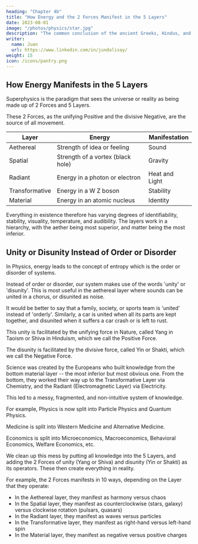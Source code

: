 ```yaml
---
heading: "Chapter 4b"
title: "How Energy and the 2 Forces Manifest in the 5 Layers"
date: 2023-08-01
image: "/photos/physics/star.jpg"
description: "The common conclusion of the ancient Greeks, Hindus, and Chinese"
writer:
  name: Juan
  url: https://www.linkedin.com/in/jundalisay/
weight: 15
icon: /icons/pantry.png
---
```



## How Energy Manifests in the 5 Layers

Superphysics is the paradigm that sees the universe or reality as being made up of 2 Forces and 5 Layers. 

These 2 Forces, as the unifying Positive and the divisive Negative, are the source of all movement. 

Layer | Energy | Manifestation
--- | --- | ---
Aethereal | Strength of idea or feeling | Sound
Spatial | Strength of a vortex (black hole) | Gravity
Radiant | Energy in a photon or electron | Heat and Light
Transformative | Energy in a W Z boson | Stability
Material | Energy in an atomic nucleus | Identity


<!-- The ancient Hindus asserted that reality was made up of 5 Elements or Layers: Akasha, Vayu, Tejas, Jala, Bhumi.

Modern Physics calls these 5 Layers nowadays as: Aether, Spacetime, Electromagnetism, Weak Force, Strong Force respectively. 

We rename this as the Aethereal, Spatial, Radiant, Tranformative, and Material Layers in order to emphasize their qualities and make them intuitive and easy to understand.  -->


<!-- Energy manifests differently in each layer:
- In the Aethereal layer, it manifests as sound
- In the Spatial layer, it manifests as heat
- In the Radiant layer, it manifests as light
- In the Transformative layer, it manifests as stability 
- In the Material layer, it manifests as identity -->

Everything in existence therefore has varying degrees of identifiability, stability, visuality, temperature, and audibility. The layers work in a hierarchy, with the aether being most superior, and matter being the most inferior. 


## Unity or Disunity Instead of Order or Disorder

In Physics, energy leads to the concept of entropy which is the order or disorder of systems. 

Instead of order or disorder, our system makes use of the words 'unity' or 'disunity'. This is most useful in the aethereal layer where sounds can be united in a chorus, or disunited as noise. 

It would be better to say that a family, society, or sports team is 'united' instead of 'orderly'. Similarly, a car is united when all its parts are kept together, and disunited when it suffers a car crash or is left to rust. 

This unity is facilitated by the unifying force in Nature, called Yang in Taoism or Shiva in Hinduism, which we call the Positive Force.   

The disunity is facilitated by the divisive force, called Yin or Shakti, which we call the Negative Force.   


Science was created by the Europeans who built knowledge from the bottom material layer -- the most inferior but most obvious one. From the bottom, they worked their way up to the Transformative Layer via Chemistry, and the Radiant (Electromagnetic Layer) via Electricity.

This led to a messy, fragmented, and non-intuitive system of knowledge. 

For example, Physics is now split into Particle Physics and Quantum Physics. 

Medicine is split into Western Medicine and Alternative Medicine. 

Economics is split into Microeconomics, Macroeconomics, Behavioral Economics, Welfare Economics, etc. 

We clean up this mess by putting all knowledge into the 5 Layers, and adding the 2 Forces of unity (Yang or Shiva) and disunity (Yin or Shakti) as its operators. These then create everything in reality.

For example, the 2 Forces manifests in 10 ways, depending on the Layer that they operate:
- In the Aethereal layer, they manifest as harmony versus chaos
- In the Spatial layer, they manifest as counterclockwise (stars, galaxy) versus clockwise rotation (pulsars, quasars) 
- In the Radiant layer, they manifest as waves versus particles
- In the Transformative layer, they manifest as right-hand versus left-hand spin
- In the Material layer, they manifest as negative versus positive charges
